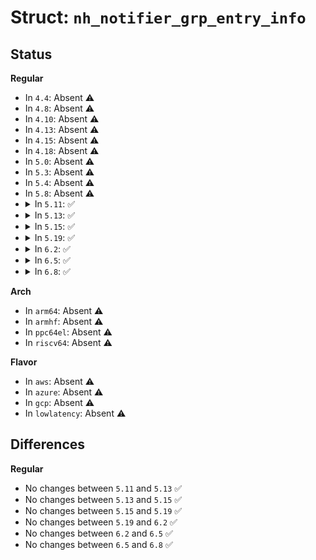 # Struct: <code>nh_notifier_grp_entry_info</code>

## Status
<b>Regular</b>
<ul>
<li>
In <code>4.4</code>: Absent ⚠️
</li>
<li>
In <code>4.8</code>: Absent ⚠️
</li>
<li>
In <code>4.10</code>: Absent ⚠️
</li>
<li>
In <code>4.13</code>: Absent ⚠️
</li>
<li>
In <code>4.15</code>: Absent ⚠️
</li>
<li>
In <code>4.18</code>: Absent ⚠️
</li>
<li>
In <code>5.0</code>: Absent ⚠️
</li>
<li>
In <code>5.3</code>: Absent ⚠️
</li>
<li>
In <code>5.4</code>: Absent ⚠️
</li>
<li>
In <code>5.8</code>: Absent ⚠️
</li>
<li>
<details>
<summary>In <code>5.11</code>: ✅</summary>

```c
struct nh_notifier_grp_entry_info {
    u8 weight;
    u32 id;
    struct nh_notifier_single_info nh;
};
```
</details>
</li>
<li>
<details>
<summary>In <code>5.13</code>: ✅</summary>

```c
struct nh_notifier_grp_entry_info {
    u8 weight;
    u32 id;
    struct nh_notifier_single_info nh;
};
```
</details>
</li>
<li>
<details>
<summary>In <code>5.15</code>: ✅</summary>

```c
struct nh_notifier_grp_entry_info {
    u8 weight;
    u32 id;
    struct nh_notifier_single_info nh;
};
```
</details>
</li>
<li>
<details>
<summary>In <code>5.19</code>: ✅</summary>

```c
struct nh_notifier_grp_entry_info {
    u8 weight;
    u32 id;
    struct nh_notifier_single_info nh;
};
```
</details>
</li>
<li>
<details>
<summary>In <code>6.2</code>: ✅</summary>

```c
struct nh_notifier_grp_entry_info {
    u8 weight;
    u32 id;
    struct nh_notifier_single_info nh;
};
```
</details>
</li>
<li>
<details>
<summary>In <code>6.5</code>: ✅</summary>

```c
struct nh_notifier_grp_entry_info {
    u8 weight;
    u32 id;
    struct nh_notifier_single_info nh;
};
```
</details>
</li>
<li>
<details>
<summary>In <code>6.8</code>: ✅</summary>

```c
struct nh_notifier_grp_entry_info {
    u8 weight;
    u32 id;
    struct nh_notifier_single_info nh;
};
```
</details>
</li>
</ul>
<b>Arch</b>
<ul>
<li>
In <code>arm64</code>: Absent ⚠️
</li>
<li>
In <code>armhf</code>: Absent ⚠️
</li>
<li>
In <code>ppc64el</code>: Absent ⚠️
</li>
<li>
In <code>riscv64</code>: Absent ⚠️
</li>
</ul>
<b>Flavor</b>
<ul>
<li>
In <code>aws</code>: Absent ⚠️
</li>
<li>
In <code>azure</code>: Absent ⚠️
</li>
<li>
In <code>gcp</code>: Absent ⚠️
</li>
<li>
In <code>lowlatency</code>: Absent ⚠️
</li>
</ul>

## Differences
<b>Regular</b>
<ul>
<li>
No changes between <code>5.11</code> and <code>5.13</code> ✅
</li>
<li>
No changes between <code>5.13</code> and <code>5.15</code> ✅
</li>
<li>
No changes between <code>5.15</code> and <code>5.19</code> ✅
</li>
<li>
No changes between <code>5.19</code> and <code>6.2</code> ✅
</li>
<li>
No changes between <code>6.2</code> and <code>6.5</code> ✅
</li>
<li>
No changes between <code>6.5</code> and <code>6.8</code> ✅
</li>
</ul>
